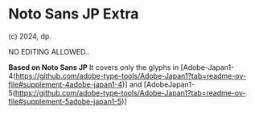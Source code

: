# Noto Sans JP Extra
(c) 2024, dp.

NO EDITING ALLOWED..

**Based on Noto Sans JP**
It covers only the glyphs in [Adobe-Japan1-4(https://github.com/adobe-type-tools/Adobe-Japan1?tab=readme-ov-file#supplement-4adobe-japan1-4)] and [AdobeJapan1-5(https://github.com/adobe-type-tools/Adobe-Japan1?tab=readme-ov-file#supplement-5adobe-japan1-5)]
